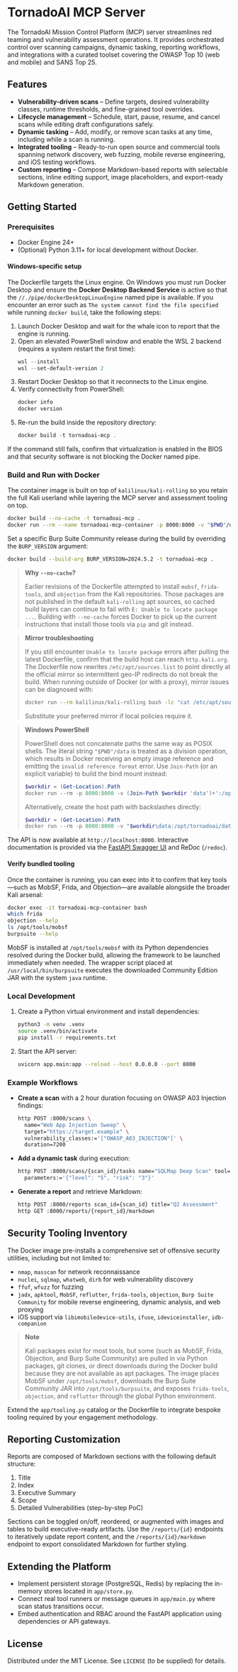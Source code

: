 # TornadoAI MCP Server

The TornadoAI Mission Control Platform (MCP) server streamlines red teaming and vulnerability assessment 
operations. It provides orchestrated control over scanning campaigns, dynamic tasking, reporting workflows, 
and integrations with a curated toolset covering the OWASP Top 10 (web and mobile) and SANS Top 25.

## Features

- **Vulnerability-driven scans** – Define targets, desired vulnerability classes, runtime thresholds, and
  fine-grained tool overrides.
- **Lifecycle management** – Schedule, start, pause, resume, and cancel scans while editing draft
  configurations safely.
- **Dynamic tasking** – Add, modify, or remove scan tasks at any time, including while a scan is running.
- **Integrated tooling** – Ready-to-run open source and commercial tools spanning network discovery,
  web fuzzing, mobile reverse engineering, and iOS testing workflows.
- **Custom reporting** – Compose Markdown-based reports with selectable sections, inline editing support,
  image placeholders, and export-ready Markdown generation.

## Getting Started

### Prerequisites

- Docker Engine 24+
- (Optional) Python 3.11+ for local development without Docker.

#### Windows-specific setup

The Dockerfile targets the Linux engine. On Windows you must run Docker Desktop and
ensure the **Docker Desktop Backend Service** is active so that the
`//./pipe/dockerDesktopLinuxEngine` named pipe is available. If you encounter an
error such as `The system cannot find the file specified` while running
`docker build`, take the following steps:

1. Launch Docker Desktop and wait for the whale icon to report that the engine is
   running.
2. Open an elevated PowerShell window and enable the WSL 2 backend (requires a
   system restart the first time):
   ```powershell
   wsl --install
   wsl --set-default-version 2
   ```
3. Restart Docker Desktop so that it reconnects to the Linux engine.
4. Verify connectivity from PowerShell:
   ```powershell
   docker info
   docker version
   ```
5. Re-run the build inside the repository directory:
   ```powershell
   docker build -t tornadoai-mcp .
   ```

If the command still fails, confirm that virtualization is enabled in the BIOS and
that security software is not blocking the Docker named pipe.

### Build and Run with Docker

The container image is built on top of `kalilinux/kali-rolling` so you retain the full Kali userland
while layering the MCP server and assessment tooling on top.

```bash
docker build --no-cache -t tornadoai-mcp .
docker run --rm --name tornadoai-mcp-container -p 8000:8000 -v "$PWD"/data:/opt/tornadoai/data tornadoai-mcp
```

Set a specific Burp Suite Community release during the build by overriding the `BURP_VERSION` argument:

```bash
docker build --build-arg BURP_VERSION=2024.5.2 -t tornadoai-mcp .
```

> **Why `--no-cache`?**
>
> Earlier revisions of the Dockerfile attempted to install `mobsf`, `frida-tools`, and `objection` from the
> Kali repositories. Those packages are not published in the default `kali-rolling` apt sources, so cached
> build layers can continue to fail with `E: Unable to locate package ...`. Building with `--no-cache`
> forces Docker to pick up the current instructions that install those tools via `pip` and git instead.

> **Mirror troubleshooting**
>
> If you still encounter `Unable to locate package` errors after pulling the latest Dockerfile, confirm
> that the build host can reach `http.kali.org`. The Dockerfile now rewrites `/etc/apt/sources.list` to
> point directly at the official mirror so intermittent geo-IP redirects do not break the build. When
> running outside of Docker (or with a proxy), mirror issues can be diagnosed with:
>
> ```bash
> docker run --rm kalilinux/kali-rolling bash -lc "cat /etc/apt/sources.list && apt-get update"
> ```
>
> Substitute your preferred mirror if local policies require it.

> **Windows PowerShell**
>
> PowerShell does not concatenate paths the same way as POSIX shells. The literal string
> `"$PWD"/data` is treated as a division operation, which results in Docker receiving an empty
> image reference and emitting the `invalid reference format` error. Use `Join-Path` (or an explicit
> variable) to build the bind mount instead:
>
> ```powershell
> $workdir = (Get-Location).Path
> docker run --rm -p 8000:8000 -v (Join-Path $workdir 'data')+':/opt/tornadoai/data' tornadoai-mcp
> ```
>
> Alternatively, create the host path with backslashes directly:
>
> ```powershell
> $workdir = (Get-Location).Path
> docker run --rm -p 8000:8000 -v "$workdir\data:/opt/tornadoai/data" tornadoai-mcp
> ```

The API is now available at `http://localhost:8000`. Interactive documentation is provided via the
[FastAPI Swagger UI](http://localhost:8000/docs) and ReDoc (`/redoc`).

#### Verify bundled tooling

Once the container is running, you can exec into it to confirm that key tools—such as MobSF, Frida, and
Objection—are available alongside the broader Kali arsenal:

```bash
docker exec -it tornadoai-mcp-container bash
which frida
objection --help
ls /opt/tools/mobsf
burpsuite --help
```

MobSF is installed at `/opt/tools/mobsf` with its Python dependencies resolved during the Docker build,
allowing the framework to be launched immediately when needed.
The wrapper script placed at `/usr/local/bin/burpsuite` executes the downloaded Community Edition JAR
with the system `java` runtime.

### Local Development

1. Create a Python virtual environment and install dependencies:
   ```bash
   python3 -m venv .venv
   source .venv/bin/activate
   pip install -r requirements.txt
   ```
2. Start the API server:
   ```bash
   uvicorn app.main:app --reload --host 0.0.0.0 --port 8000
   ```

### Example Workflows

- **Create a scan** with a 2 hour duration focusing on OWASP A03 Injection findings:
  ```bash
  http POST :8000/scans \
    name="Web App Injection Sweep" \
    target="https://target.example" \
    vulnerability_classes:='["OWASP_A03_INJECTION"]' \
    duration=7200
  ```
- **Add a dynamic task** during execution:
  ```bash
  http POST :8000/scans/{scan_id}/tasks name="SQLMap Deep Scan" tool=sqlmap \
    parameters:='{"level": "5", "risk": "3"}'
  ```
- **Generate a report** and retrieve Markdown:
  ```bash
  http POST :8000/reports scan_id={scan_id} title="Q2 Assessment"
  http GET :8000/reports/{report_id}/markdown
  ```

## Security Tooling Inventory

The Docker image pre-installs a comprehensive set of offensive security utilities, including but not
limited to:

- `nmap`, `masscan` for network reconnaissance
- `nuclei`, `sqlmap`, `whatweb`, `dirb` for web vulnerability discovery
- `ffuf`, `wfuzz` for fuzzing
- `jadx`, `apktool`, `MobSF`, `reflutter`, `frida-tools`, `objection`, `Burp Suite Community` for mobile
  reverse engineering, dynamic analysis, and web proxying
- iOS support via `libimobiledevice-utils`, `ifuse`, `ideviceinstaller`, `idb-companion`

> **Note**
>
> Kali packages exist for most tools, but some (such as MobSF, Frida, Objection, and Burp Suite Community)
> are pulled in via Python packages, git clones, or direct downloads during the Docker build because they
> are not available as apt packages. The image places MobSF under `/opt/tools/mobsf`, downloads the Burp
> Suite Community JAR into `/opt/tools/burpsuite`, and exposes `frida-tools`, `objection`, and `reflutter`
> through the global Python environment.

Extend the `app/tooling.py` catalog or the Dockerfile to integrate bespoke tooling required by your
engagement methodology.

## Reporting Customization

Reports are composed of Markdown sections with the following default structure:

1. Title
2. Index
3. Executive Summary
4. Scope
5. Detailed Vulnerabilities (step-by-step PoC)

Sections can be toggled on/off, reordered, or augmented with images and tables to build executive-ready
artifacts. Use the `/reports/{id}` endpoints to iteratively update report content, and the
`/reports/{id}/markdown` endpoint to export consolidated Markdown for further styling.

## Extending the Platform

- Implement persistent storage (PostgreSQL, Redis) by replacing the in-memory stores located in
  `app/store.py`.
- Connect real tool runners or message queues in `app/main.py` where scan status transitions occur.
- Embed authentication and RBAC around the FastAPI application using dependencies or API gateways.

## License

Distributed under the MIT License. See `LICENSE` (to be supplied) for details.
